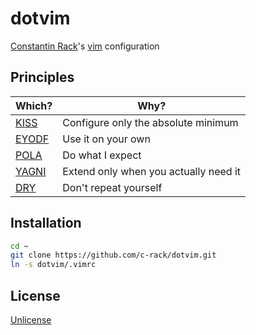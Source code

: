 # dotvim

[Constantin Rack](http://co.nstant.in/)'s [vim](http://www.vim.org/) configuration

## Principles

Which?|Why?
------------|-----------
[KISS](https://en.wikipedia.org/wiki/KISS_principle)|Configure only the absolute minimum
[EYODF](https://en.wikipedia.org/wiki/Eating_your_own_dog_food)|Use it on your own
[POLA](https://en.wikipedia.org/wiki/Principle_of_least_astonishment)|Do what I expect
[YAGNI](https://en.wikipedia.org/wiki/You_aren%27t_gonna_need_it)|Extend only when you actually need it
[DRY](https://en.wikipedia.org/wiki/Don%27t_repeat_yourself)|Don't repeat yourself

## Installation

```bash
cd ~
git clone https://github.com/c-rack/dotvim.git
ln -s dotvim/.vimrc
```

## License

[Unlicense](LICENSE)
